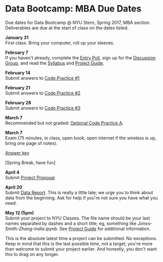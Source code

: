 # Data Bootcamp:  MBA Due Dates

Due dates for Data Bootcamp @ NYU Stern, Spring 2017, MBA section.  Deliverables are due at the start of class on the dates listed.

**January 31** <br> First class.  Bring your computer, roll up your sleeves.

**February 7** <br> If you haven't already, complete the [Entry Poll](https://docs.google.com/forms/d/e/1FAIpQLSdiVdav2f6RFCiopp3MGHZRX6PKR5MA77z2NrFrdXV8eFFgaQ/viewform), sign up for the [Discussion Group](https://piazza.com/nyu/fall2016/econgb2313), and read the [Syllabus](https://github.com/NYUDataBootcamp/Materials/blob/master/Documents/bootcamp_syllabus.pdf) and [Project Guide](https://github.com/NYUDataBootcamp/Materials/blob/master/Documents/bootcamp_project.pdf).

**February 14** <br> Submit answers to [Code Practice #1](https://github.com/NYUDataBootcamp/Materials/blob/master/Documents/bootcamp_practice_1.pdf)

<!---
([answers](http://nyu-databootcamp.s3-us-west-2.amazonaws.com/bootcamp_practice_1_answers.pdf)).
-->

**February 21** <br> Submit answers to [Code Practice #2](https://github.com/NYUDataBootcamp/Materials/blob/master/Documents/bootcamp_practice_2.pdf)
<!---
([answers](http://nyu-databootcamp.s3-us-west-2.amazonaws.com/bootcamp_practice_2_answers.pdf)).
-->

**February 28** <br> Submit answers to [Code Practice #3](https://github.com/NYUDataBootcamp/Materials/blob/master/Documents/bootcamp_practice_3.pdf)

<!---
([answers](http://nyu-databootcamp.s3-us-west-2.amazonaws.com/bootcamp_practice_3_answers.pdf)).
-->

**March 7** <br> Recommended but not graded:  [Optional Code Practice A](https://github.com/NYUDataBootcamp/Materials/blob/master/Code/notebooks/bootcamp_practice_a.ipynb).

**March 7** <br> Exam (75 minutes, in class, open book, open internet if the wireless is up, bring one page of notes).

[Answer key](https://www.dropbox.com/s/1a5e7c2tov42yn2/bootcamp_exam_s17_answers.ipynb?dl=0)

[Spring Break, have fun]

<!--
**March 21** <br> Submit [Revised Project Ideas](https://github.com/NYUDataBootcamp/Materials/blob/master/Documents/bootcamp_project.pdf).
(We're willing to let this slide till April 4.  The point is that you should start thinking
about your project as soon as the exam is over.  But if you want to take another week to think about this, do it.)
-->

<!--
Recommended but not graded:  [Optional Code Practice B](https://github.com/NYUDataBootcamp/Materials/blob/master/Documents/bootcamp_practice_b.pdf).
-->

**April 4** <br> Submit [Project Proposal](https://github.com/NYUDataBootcamp/Materials/blob/master/Documents/bootcamp_project.pdf).

**April 20** <br> Submit [Data Report](https://github.com/NYUDataBootcamp/Materials/blob/master/Documents/bootcamp_project.pdf).  This is really a little late; we urge you to think about data from the beginning. Ask for help if you're not sure you have what you need.

<!--
Recommended but not graded: [Optional Code Practice C](https://github.com/NYUDataBootcamp/Materials/blob/master/Documents/bootcamp_practice_c.pdf).
-->

**May 12 (5pm)** <br> Submit your project to NYU Classes. The file name should be your last names separated by dashes and a short title;  eg, something like *Jones-Smith-Zhang-India.ipynb*. See [Project Guide](https://github.com/NYUDataBootcamp/Materials/blob/master/Documents/bootcamp_project.pdf) for additional information.

This is the absolute latest time a project can be submitted.  No exceptions.  Keep in mind that this is the last possible time, not a target; you're more than welcome to submit your project earlier.  And honestly, you don't want this to drag on any longer.
